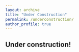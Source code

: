 ```yaml
---
layout: archive
title: "Under Construction"
permalink: /underconstruction/
author_profile: true
---
```


## Under construction!
